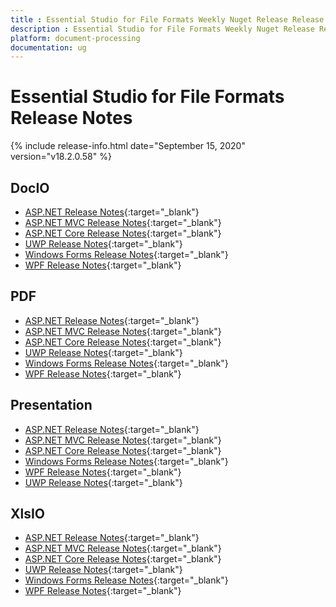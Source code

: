 ```yaml
---
title : Essential Studio for File Formats Weekly Nuget Release Release Notes  
description : Essential Studio for File Formats Weekly Nuget Release Release Notes  
platform: document-processing
documentation: ug
---
```


# Essential Studio for File Formats  Release Notes  

{% include release-info.html date="September 15, 2020" version="v18.2.0.58" %} 

## DocIO

* [ASP.NET Release Notes](/aspnet/release-notes/v18.2.0.58#docio){:target="_blank"}
* [ASP.NET MVC Release Notes](/aspnetmvc/release-notes/v18.2.0.58#docio){:target="_blank"}
* [ASP.NET Core Release Notes](/aspnet-core/release-notes/v18.2.0.58#docio){:target="_blank"}
* [UWP Release Notes](/uwp/release-notes/v18.2.0.58#docio){:target="_blank"}
* [Windows Forms Release Notes](/windowsforms/release-notes/v18.2.0.58#docio){:target="_blank"}
* [WPF Release Notes](/wpf/release-notes/v18.2.0.58#docio){:target="_blank"}


## PDF

* [ASP.NET Release Notes](/aspnet/release-notes/v18.2.0.58#pdf){:target="_blank"}
* [ASP.NET MVC Release Notes](/aspnetmvc/release-notes/v18.2.0.58#pdf){:target="_blank"}
* [ASP.NET Core Release Notes](/aspnet-core/release-notes/v18.2.0.58#pdf){:target="_blank"}
* [UWP Release Notes](/uwp/release-notes/v18.2.0.58#pdf){:target="_blank"}
* [Windows Forms Release Notes](/windowsforms/release-notes/v18.2.0.58#pdf){:target="_blank"}
* [WPF Release Notes](/wpf/release-notes/v18.2.0.58#pdf){:target="_blank"}


## Presentation

* [ASP.NET Release Notes](/aspnet/release-notes/v18.2.0.58#presentation){:target="_blank"}
* [ASP.NET MVC Release Notes](/aspnetmvc/release-notes/v18.2.0.58#presentation){:target="_blank"}
* [ASP.NET Core Release Notes](/aspnet-core/release-notes/v18.2.0.58#presentation){:target="_blank"}
* [Windows Forms Release Notes](/windowsforms/release-notes/v18.2.0.58#presentation){:target="_blank"}
* [WPF Release Notes](/wpf/release-notes/v18.2.0.58#presentation){:target="_blank"}
* [UWP Release Notes](/uwp/release-notes/v18.2.0.58#presentation){:target="_blank"}


## XlsIO

* [ASP.NET Release Notes](/aspnet/release-notes/v18.2.0.58#xlsio){:target="_blank"}
* [ASP.NET MVC Release Notes](/aspnetmvc/release-notes/v18.2.0.58#xlsio){:target="_blank"}
* [ASP.NET Core Release Notes](/aspnet-core/release-notes/v18.2.0.58#xlsio){:target="_blank"}
* [UWP Release Notes](/uwp/release-notes/v18.2.0.58#xlsio){:target="_blank"}
* [Windows Forms Release Notes](/windowsforms/release-notes/v18.2.0.58#xlsio){:target="_blank"}
* [WPF Release Notes](/wpf/release-notes/v18.2.0.58#xlsio){:target="_blank"}
